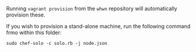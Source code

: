 Running `vagrant provision` from the `whwn` repository will automatically provision these. 

If you wish to provision a stand-alone machine, run the following command frmo within this folder:

`sudo chef-solo -c solo.rb -j node.json`
